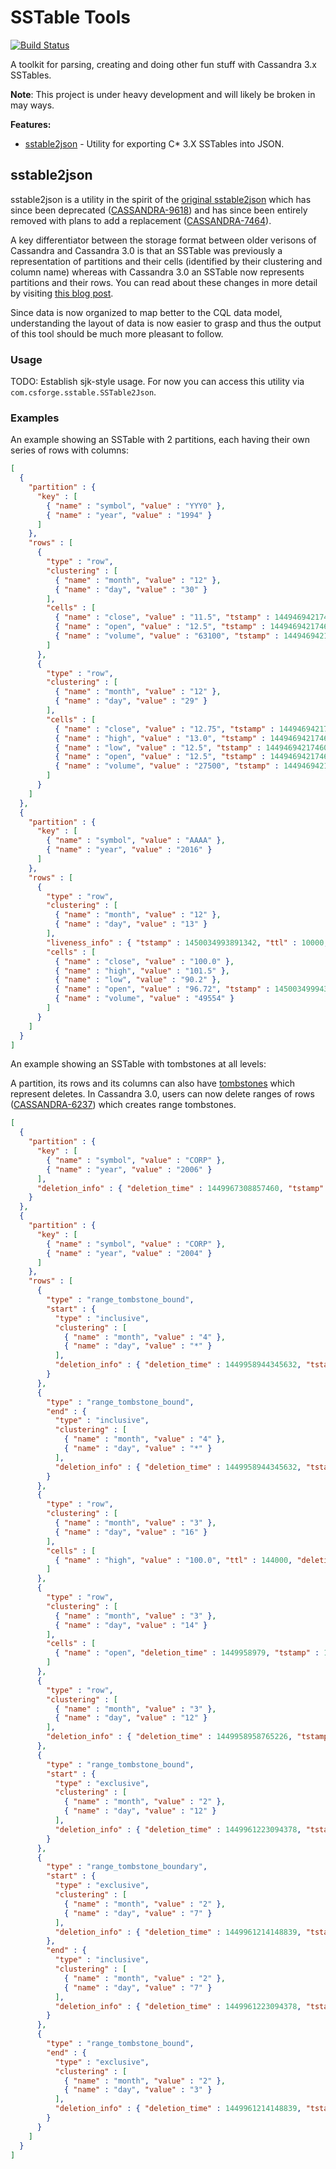 # SSTable Tools

[![Build Status](https://travis-ci.org/tolbertam/sstable-tools.svg?branch=master)](https://travis-ci.org/tolbertam/sstable-tools)

A toolkit for parsing, creating and doing other fun stuff with Cassandra 3.x SSTables.

**Note**: This project is under heavy development and will likely be broken
in may ways.

**Features:**

* [sstable2json](#sstable2json) - Utility for exporting C\* 3.X SSTables into JSON.

## sstable2json

sstable2json is a utility in the spirit of the [original sstable2json](https://docs.datastax.com/en/cassandra/1.2/cassandra/tools/toolsSstable2JsonUtilsTOC.html)
which has since been deprecated ([CASSANDRA-9618](https://issues.apache.org/jira/browse/CASSANDRA-9618))
and has since been entirely removed with plans to add a replacement ([CASSANDRA-7464](https://issues.apache.org/jira/browse/CASSANDRA-7464)).

A key differentiator between the storage format between older verisons of
Cassandra and Cassandra 3.0 is that an SSTable was previously a representation 
of partitions and their cells (identified by their clustering and column
name) whereas with Cassandra 3.0 an SSTable now represents partitions and their
rows.  You can read about these changes in more detail by visiting
[this blog post](http://www.datastax.com/2015/12/storage-engine-30).

Since data is now organized to map better to the CQL data model, understanding
the layout of data is now easier to grasp and thus the output of this tool
should be much more pleasant to follow.

### Usage
TODO: Establish sjk-style usage.  For now you can access this utility via
`com.csforge.sstable.SSTable2Json`.

### Examples

An example showing an SSTable with 2 partitions, each having their own
series of rows with columns:

```json
[
  {
    "partition" : {
      "key" : [
        { "name" : "symbol", "value" : "YYY0" },
        { "name" : "year", "value" : "1994" }
      ]
    },
    "rows" : [
      {
        "type" : "row",
        "clustering" : [
          { "name" : "month", "value" : "12" },
          { "name" : "day", "value" : "30" }
        ],
        "cells" : [
          { "name" : "close", "value" : "11.5", "tstamp" : 1449469421746061 },
          { "name" : "open", "value" : "12.5", "tstamp" : 1449469421746061 },
          { "name" : "volume", "value" : "63100", "tstamp" : 1449469421746061 }
        ]
      },
      {
        "type" : "row",
        "clustering" : [
          { "name" : "month", "value" : "12" },
          { "name" : "day", "value" : "29" }
        ],
        "cells" : [
          { "name" : "close", "value" : "12.75", "tstamp" : 1449469421746060 },
          { "name" : "high", "value" : "13.0", "tstamp" : 1449469421746060 },
          { "name" : "low", "value" : "12.5", "tstamp" : 1449469421746060 },
          { "name" : "open", "value" : "12.5", "tstamp" : 1449469421746060 },
          { "name" : "volume", "value" : "27500", "tstamp" : 1449469421746060 }
        ]
      }
    ]
  },
  {
    "partition" : {
      "key" : [
        { "name" : "symbol", "value" : "AAAA" },
        { "name" : "year", "value" : "2016" }
      ]
    },
    "rows" : [
      {
        "type" : "row",
        "clustering" : [
          { "name" : "month", "value" : "12" },
          { "name" : "day", "value" : "13" }
        ],
        "liveness_info" : { "tstamp" : 1450034993891342, "ttl" : 10000, "expires_at" : 1450044993, "expired" : false },
        "cells" : [
          { "name" : "close", "value" : "100.0" },
          { "name" : "high", "value" : "101.5" },
          { "name" : "low", "value" : "90.2" },
          { "name" : "open", "value" : "96.72", "tstamp" : 1450034999438049, "ttl" : 300, "expires_at" : 1450035299, "expired" : true },
          { "name" : "volume", "value" : "49554" }
        ]
      }
    ]
  }
]
```


An example showing an SSTable with tombstones at all levels:

A partition, its rows and its columns can also have
[tombstones](http://docs.datastax.com/en/cassandra/2.0/cassandra/dml/dml_about_deletes_c.html)
which represent deletes.  In Cassandra 3.0, users can now delete ranges of 
rows ([CASSANDRA-6237](https://issues.apache.org/jira/browse/CASSANDRA-6237))
which creates range tombstones.


```json
[
  {
    "partition" : {
      "key" : [
        { "name" : "symbol", "value" : "CORP" },
        { "name" : "year", "value" : "2006" }
      ],
      "deletion_info" : { "deletion_time" : 1449967308857460, "tstamp" : 1449967308 }
    }
  },
  {
    "partition" : {
      "key" : [
        { "name" : "symbol", "value" : "CORP" },
        { "name" : "year", "value" : "2004" }
      ]
    },
    "rows" : [
      {
        "type" : "range_tombstone_bound",
        "start" : {
          "type" : "inclusive",
          "clustering" : [
            { "name" : "month", "value" : "4" },
            { "name" : "day", "value" : "*" }
          ],
          "deletion_info" : { "deletion_time" : 1449958944345632, "tstamp" : 1449958944 }
        }
      },
      {
        "type" : "range_tombstone_bound",
        "end" : {
          "type" : "inclusive",
          "clustering" : [
            { "name" : "month", "value" : "4" },
            { "name" : "day", "value" : "*" }
          ],
          "deletion_info" : { "deletion_time" : 1449958944345632, "tstamp" : 1449958944 }
        }
      },
      {
        "type" : "row",
        "clustering" : [
          { "name" : "month", "value" : "3" },
          { "name" : "day", "value" : "16" }
        ],
        "cells" : [
          { "name" : "high", "value" : "100.0", "ttl" : 144000, "deletion_time" : 1450103151, "expired" : false, "tstamp" : 1449959151499921 }
        ]
      },
      {
        "type" : "row",
        "clustering" : [
          { "name" : "month", "value" : "3" },
          { "name" : "day", "value" : "14" }
        ],
        "cells" : [
          { "name" : "open", "deletion_time" : 1449958979, "tstamp" : 1449958979852772 }
        ]
      },
      {
        "type" : "row",
        "clustering" : [
          { "name" : "month", "value" : "3" },
          { "name" : "day", "value" : "12" }
        ],
        "deletion_info" : { "deletion_time" : 1449958958765226, "tstamp" : 1449958958 }
      },
      {
        "type" : "range_tombstone_bound",
        "start" : {
          "type" : "exclusive",
          "clustering" : [
            { "name" : "month", "value" : "2" },
            { "name" : "day", "value" : "12" }
          ],
          "deletion_info" : { "deletion_time" : 1449961223094378, "tstamp" : 1449961223 }
        }
      },
      {
        "type" : "range_tombstone_boundary",
        "start" : {
          "type" : "exclusive",
          "clustering" : [
            { "name" : "month", "value" : "2" },
            { "name" : "day", "value" : "7" }
          ],
          "deletion_info" : { "deletion_time" : 1449961214148839, "tstamp" : 1449961214 }
        },
        "end" : {
          "type" : "inclusive",
          "clustering" : [
            { "name" : "month", "value" : "2" },
            { "name" : "day", "value" : "7" }
          ],
          "deletion_info" : { "deletion_time" : 1449961223094378, "tstamp" : 1449961223 }
        }
      },
      {
        "type" : "range_tombstone_bound",
        "end" : {
          "type" : "exclusive",
          "clustering" : [
            { "name" : "month", "value" : "2" },
            { "name" : "day", "value" : "3" }
          ],
          "deletion_info" : { "deletion_time" : 1449961214148839, "tstamp" : 1449961214 }
        }
      }
    ]
  }
]
```
